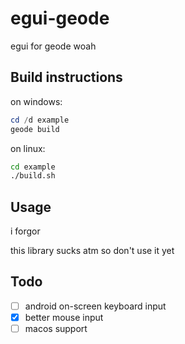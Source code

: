 # egui-geode
egui for geode woah

## Build instructions
on windows:
```powershell
cd /d example
geode build
```
on linux:
```bash
cd example
./build.sh
```

## Usage
i forgor

this library sucks atm so don't use it yet

## Todo
- [ ] android on-screen keyboard input
- [x] better mouse input
- [ ] macos support